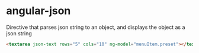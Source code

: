 angular-json
============

Directive that parses json string to an object, and displays the object as a json string

```html
<textarea json-text rows="5" cols="10" ng-model="menuItem.preset"></textarea>
```
